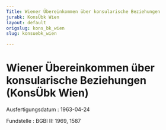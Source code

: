 ```yaml
---
Title: Wiener Übereinkommen über konsularische Beziehungen
jurabk: KonsÜbk Wien
layout: default
origslug: kons_bk_wien
slug: konsuebk_wien

---
```


# Wiener Übereinkommen über konsularische Beziehungen (KonsÜbk Wien)

Ausfertigungsdatum
:   1963-04-24

Fundstelle
:   BGBl II: 1969, 1587

